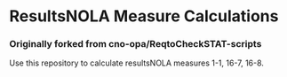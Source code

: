 # ResultsNOLA Measure Calculations
### Originally forked from cno-opa/ReqtoCheckSTAT-scripts

Use this repository to calculate resultsNOLA measures 1-1, 16-7, 16-8.